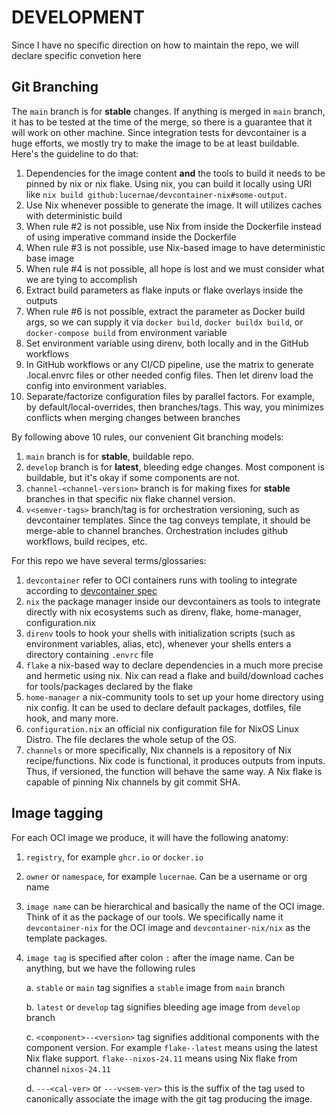 # DEVELOPMENT

Since I have no specific direction on how to maintain the repo, we will declare specific convetion here

## Git Branching

The `main` branch is for **stable** changes.
If anything is merged in `main` branch, it has to be tested at the time 
of the merge, so there is a guarantee that it will work on other machine.
Since integration tests for devcontainer is a huge efforts, we mostly 
try to make the image to be at least buildable.
Here's the guideline to do that:

1. Dependencies for the image content **and** the tools to build it needs
   to be pinned by nix or nix flake. Using nix, you can build it locally using
   URI like `nix build github:lucernae/devcontainer-nix#some-output`.
2. Use Nix whenever possible to generate the image. It will utilizes caches
   with deterministic build
3. When rule #2 is not possible, use Nix from inside the Dockerfile instead of
   using imperative command inside the Dockerfile
4. When rule #3 is not possible, use Nix-based image to have deterministic base image
5. When rule #4 is not possible, all hope is lost and we must consider what we are tying to accomplish
6. Extract build parameters as flake inputs or flake overlays inside the outputs
7. When rule #6 is not possible, extract the parameter as Docker build args, so we can 
   supply it via `docker build`, `docker buildx build`, or `docker-compose build` from environment variable
8. Set environment variable using direnv, both locally and in the GitHub workflows
9. In GitHub workflows or any CI/CD pipeline, use the matrix to generate .local.envrc files
   or other needed config files. Then let direnv load the config into environment variables.
10. Separate/factorize configuration files by parallel factors. For example, by 
   default/local-overrides, then branches/tags. This way, you minimizes conflicts when merging changes between branches

By following above 10 rules, our convenient Git branching models:

1. `main` branch is for **stable**, buildable repo.
2. `develop` branch is for **latest**, bleeding edge changes. Most component is buildable, but
    it's okay if some components are not.
3. `channel-<channel-version>` branch is for making fixes for **stable** branches in that specific nix flake channel version.
4. `v<semver-tags>` branch/tag is for orchestration versioning, such as devcontainer templates. Since the tag conveys template, 
   it should be merge-able to channel branches. Orchestration includes github workflows, build recipes, etc.

For this repo we have several terms/glossaries:

1. `devcontainer` refer to OCI containers runs with tooling to integrate according to [devcontainer spec](https://containers.dev)
2. `nix` the package manager inside our devcontainers as tools to integrate directly with nix ecosystems such as direnv, flake, home-manager, configuration.nix
3. `direnv` tools to hook your shells with initialization scripts (such as environment variables, alias, etc), whenever your shells enters a directory containing `.envrc` file
4. `flake` a nix-based way to declare dependencies in a much more precise and hermetic using nix. Nix can read a flake and build/download caches for tools/packages declared by the flake
5. `home-manager` a nix-community tools to set up your home directory using nix config. It can be used to declare default packages, dotfiles, file hook, and many more.
6. `configuration.nix` an official nix configuration file for NixOS Linux Distro. The file declares the whole setup of the OS.
7. `channels` or more specifically, Nix channels is a repository of Nix recipe/functions. Nix code is functional, it produces outputs from inputs. 
   Thus, if versioned, the function will behave the same way. A Nix flake is capable of pinning Nix channels by git commit SHA.

## Image tagging

For each OCI image we produce, it will have the following anatomy:

1. `registry`, for example `ghcr.io` or `docker.io`
2. `owner` or `namespace`, for example `lucernae`. Can be a username or org name
3. `image name` can be hierarchical and basically the name of the OCI image. Think of it as the package of our tools.
   We specifically name it `devcontainer-nix` for the OCI image and `devcontainer-nix/nix` as the template packages.
4. `image tag` is specified after colon `:` after the image name. Can be anything, but we have the following rules

    a. `stable` or `main` tag signifies a `stable` image from `main` branch

    b. `latest` or `develop` tag signifies bleeding age image from `develop` branch

    c. `<component>--<version>` tag signifies additional components with the component version. 
       For example `flake--latest` means using the latest Nix flake support.
       `flake--nixos-24.11` means using Nix flake from channel `nixos-24.11`
    
    d. `---<cal-ver>` or `---v<sem-ver>` this is the suffix of the tag used to canonically associate the image with 
       the git tag producing the image.

